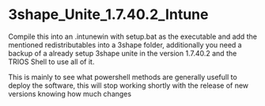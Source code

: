 # 3shape_Unite_1.7.40.2_Intune
Compile this into an .intunewin with setup.bat as the executable and add the mentioned redistributables into a 3shape folder, additionally you need a backup of a already setup 3shape unite in the version 1.7.40.2 and the TRIOS Shell to use all of it. 

This is mainly to see what powershell methods are generally usefull to deploy the software, this will stop working shortly with the release of new versions knowing how much changes
